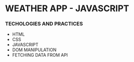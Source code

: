 # WEATHER APP - JAVASCRIPT


### TECHOLOGIES AND PRACTICES

- HTML
- CSS
- JAVASCRIPT
- DOM MANIPULATION
- FETCHING DATA FROM API